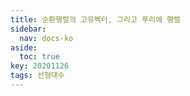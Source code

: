 ```yaml
---
title: 순환행렬의 고유벡터, 그리고 푸리에 행렬
sidebar:
  nav: docs-ko
aside:
  toc: true
key: 20201126
tags: 선형대수
---
```

